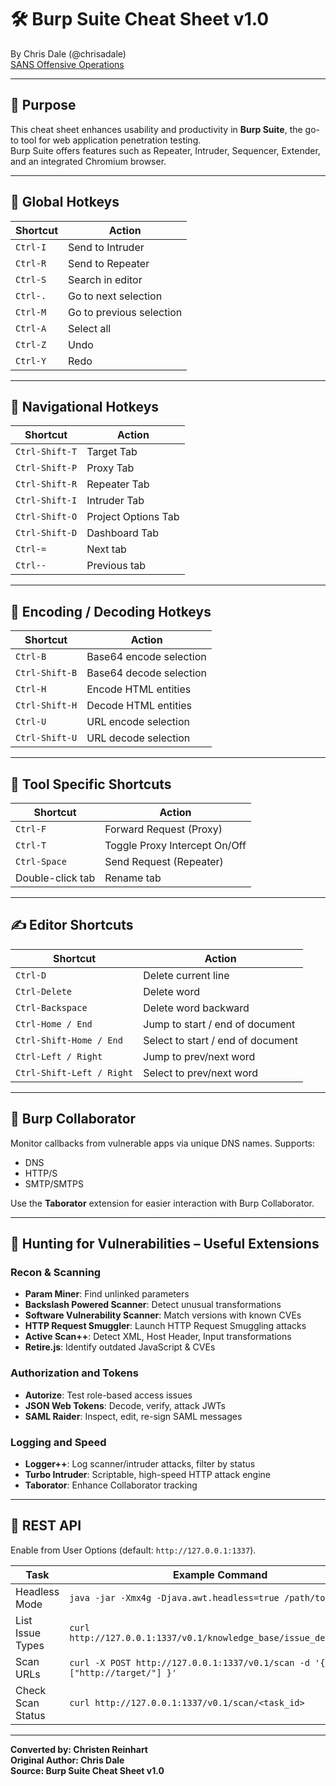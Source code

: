 # 🛠️ Burp Suite Cheat Sheet v1.0

By Chris Dale (@chrisadale)  
[SANS Offensive Operations](https://sans.org/offensive-operations)

---

## 🎯 Purpose

This cheat sheet enhances usability and productivity in **Burp Suite**, the go-to tool for web application penetration testing.  
Burp Suite offers features such as Repeater, Intruder, Sequencer, Extender, and an integrated Chromium browser.

---

## 🧭 Global Hotkeys

| Shortcut         | Action                        |
|------------------|-------------------------------|
| `Ctrl-I`         | Send to Intruder              |
| `Ctrl-R`         | Send to Repeater              |
| `Ctrl-S`         | Search in editor              |
| `Ctrl-.`         | Go to next selection          |
| `Ctrl-M`         | Go to previous selection      |
| `Ctrl-A`         | Select all                    |
| `Ctrl-Z`         | Undo                          |
| `Ctrl-Y`         | Redo                          |

---

## 🧰 Navigational Hotkeys

| Shortcut             | Action                      |
|----------------------|-----------------------------|
| `Ctrl-Shift-T`       | Target Tab                  |
| `Ctrl-Shift-P`       | Proxy Tab                   |
| `Ctrl-Shift-R`       | Repeater Tab                |
| `Ctrl-Shift-I`       | Intruder Tab                |
| `Ctrl-Shift-O`       | Project Options Tab         |
| `Ctrl-Shift-D`       | Dashboard Tab               |
| `Ctrl-=`             | Next tab                    |
| `Ctrl--`             | Previous tab                |

---

## 🔣 Encoding / Decoding Hotkeys

| Shortcut             | Action                                      |
|----------------------|---------------------------------------------|
| `Ctrl-B`             | Base64 encode selection                     |
| `Ctrl-Shift-B`       | Base64 decode selection                     |
| `Ctrl-H`             | Encode HTML entities                        |
| `Ctrl-Shift-H`       | Decode HTML entities                        |
| `Ctrl-U`             | URL encode selection                        |
| `Ctrl-Shift-U`       | URL decode selection                        |

---

## 💬 Tool Specific Shortcuts

| Shortcut             | Action                                      |
|----------------------|---------------------------------------------|
| `Ctrl-F`             | Forward Request (Proxy)                     |
| `Ctrl-T`             | Toggle Proxy Intercept On/Off              |
| `Ctrl-Space`         | Send Request (Repeater)                     |
| Double-click tab     | Rename tab                                  |

---

## ✍️ Editor Shortcuts

| Shortcut                   | Action                                |
|----------------------------|---------------------------------------|
| `Ctrl-D`                   | Delete current line                   |
| `Ctrl-Delete`              | Delete word                           |
| `Ctrl-Backspace`          | Delete word backward                  |
| `Ctrl-Home / End`          | Jump to start / end of document       |
| `Ctrl-Shift-Home / End`    | Select to start / end of document     |
| `Ctrl-Left / Right`        | Jump to prev/next word                |
| `Ctrl-Shift-Left / Right`  | Select to prev/next word              |

---

## 📡 Burp Collaborator

Monitor callbacks from vulnerable apps via unique DNS names. Supports:

- DNS
- HTTP/S
- SMTP/SMTPS

Use the **Taborator** extension for easier interaction with Burp Collaborator.

---

## 🧪 Hunting for Vulnerabilities – Useful Extensions

### Recon & Scanning

- **Param Miner**: Find unlinked parameters
- **Backslash Powered Scanner**: Detect unusual transformations
- **Software Vulnerability Scanner**: Match versions with known CVEs
- **HTTP Request Smuggler**: Launch HTTP Request Smuggling attacks
- **Active Scan++**: Detect XML, Host Header, Input transformations
- **Retire.js**: Identify outdated JavaScript & CVEs

### Authorization and Tokens

- **Autorize**: Test role-based access issues
- **JSON Web Tokens**: Decode, verify, attack JWTs
- **SAML Raider**: Inspect, edit, re-sign SAML messages

### Logging and Speed

- **Logger++**: Log scanner/intruder attacks, filter by status
- **Turbo Intruder**: Scriptable, high-speed HTTP attack engine
- **Taborator**: Enhance Collaborator tracking

---

## 🔌 REST API

Enable from User Options (default: `http://127.0.0.1:1337`).

| Task | Example Command |
|------|------------------|
| Headless Mode | `java -jar -Xmx4g -Djava.awt.headless=true /path/to/burp.jar` |
| List Issue Types | `curl http://127.0.0.1:1337/v0.1/knowledge_base/issue_definitions` |
| Scan URLs | `curl -X POST http://127.0.0.1:1337/v0.1/scan -d '{ "urls": ["http://target/"] }'` |
| Check Scan Status | `curl http://127.0.0.1:1337/v0.1/scan/<task_id>` |

---

**Converted by: Christen Reinhart**  
**Original Author: Chris Dale**  
**Source: Burp Suite Cheat Sheet v1.0**
